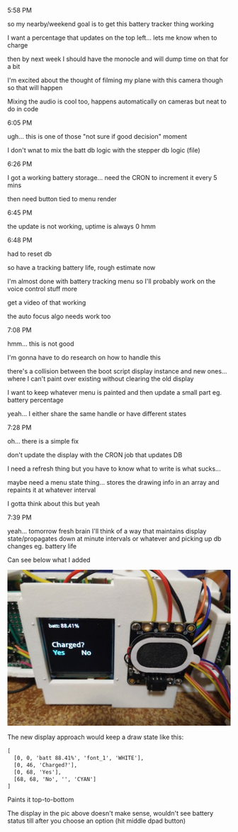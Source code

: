 5:58 PM

so my nearby/weekend goal is to get this battery tracker thing working

I want a percentage that updates on the top left... lets me know when to charge

then by next week I should have the monocle and will dump time on that for a bit

I'm excited about the thought of filming my plane with this camera though so that will happen

Mixing the audio is cool too, happens automatically on cameras but neat to do in code

6:05 PM

ugh... this is one of those "not sure if good decision" moment

I don't wnat to mix the batt db logic with the stepper db logic (file)

6:26 PM

I got a working battery storage... need the CRON to increment it every 5 mins

then need button tied to menu render

6:45 PM

the update is not working, uptime is always 0 hmm

6:48 PM

had to reset db

so have a tracking battery life, rough estimate now

I'm almost done with battery tracking menu so I'll probably work on the voice control stuff more

get a video of that working

the auto focus algo needs work too

7:08 PM

hmm... this is not good

I'm gonna have to do research on how to handle this

there's a collision between the boot script display instance and new ones... where I can't paint over existing without clearing the old display

I want to keep whatever menu is painted and then update a small part eg. battery percentage

yeah... I either share the same handle or have different states

7:28 PM

oh... there is a simple fix

don't update the display with the CRON job that updates DB

I need a refresh thing but you have to know what to write is what sucks...

maybe need a menu state thing... stores the drawing info in an array and repaints it at whatever interval

I gotta think about this but yeah

7:39 PM

yeah... tomorrow fresh brain I'll think of a way that maintains display state/propagates down at minute intervals or whatever and picking up db changes eg. battery life

Can see below what I added

<img src="../images/batt-indicator.JPG"/>

The new display approach would keep a draw state like this:

```
[
  [0, 0, 'batt 88.41%', 'font_1', 'WHITE'],
  [0, 46, 'Charged?'],
  [0, 68, 'Yes'],
  [68, 68, 'No', '', 'CYAN']
]
```

Paints it top-to-bottom

The display in the pic above doesn't make sense, wouldn't see battery status till after you choose an option (hit middle dpad button)
